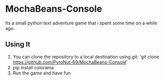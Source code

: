 # MochaBeans-Console
Its a small python text adventure game that i spent some time on a while ago.
## Using It
1. You can clone the repository to a local destination using git:
'git clone https://github.com/PyroNut-69/MochaBeans-Console'
2. pip install colorama
3. Run the game and have fun
